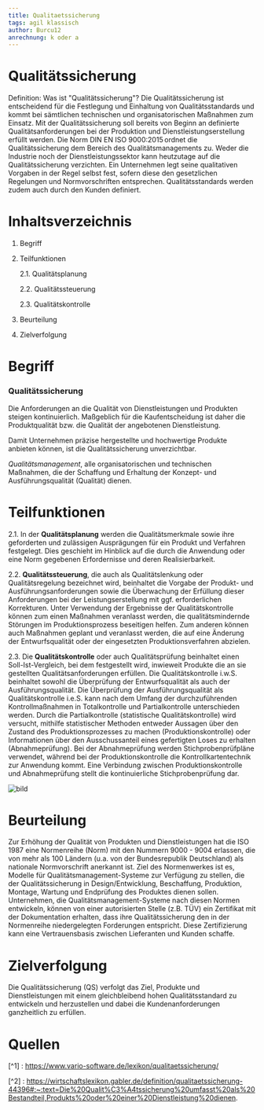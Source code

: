 ```yaml
---
title: Qualitaetssicherung
tags: agil klassisch
author: Burcu12
anrechnung: k oder a
---
```


# Qualitätssicherung
Definition: Was ist "Qualitätssicherung"?
Die Qualitätssicherung ist entscheidend für die Festlegung und Einhaltung von Qualitätsstandards und kommt bei sämtlichen technischen und organisatorischen Maßnahmen zum Einsatz. Mit der Qualitätssicherung soll bereits von Beginn an definierte Qualitätsanforderungen bei der Produktion und Dienstleistungserstellung erfüllt werden. Die Norm DIN EN ISO 9000:2015 ordnet die Qualitätssicherung dem Bereich des Qualitätsmanagements zu.
Weder die Industrie noch der Dienstleistungssektor kann heutzutage auf die Qualitätssicherung verzichten.
Ein Unternehmen legt seine qualitativen Vorgaben in der Regel selbst fest, sofern diese den gesetzlichen Regelungen und Normvorschriften entsprechen. Qualitätsstandards werden zudem auch durch den Kunden definiert.


# Inhaltsverzeichnis

1. Begriff
2. Teilfunktionen
    
     2.1. Qualitätsplanung
     
     2.2. Qualitätssteuerung
     
     2.3. Qualitätskontrolle
3. Beurteilung 
4. Zielverfolgung



# Begriff

### Qualitätssicherung
Die Anforderungen an die Qualität von Dienstleistungen und Produkten steigen kontinuierlich. Maßgeblich für die Kaufentscheidung ist daher die Produktqualität bzw. die Qualität der angebotenen Dienstleistung.

Damit Unternehmen präzise hergestellte und hochwertige Produkte anbieten können, ist die Qualitätssicherung unverzichtbar.

*Qualitätsmanagement*, alle organisatorischen und technischen Maßnahmen, die der Schaffung und Erhaltung der Konzept- und Ausführungsqualität (Qualität) dienen.



# Teilfunktionen

2.1. In der **Qualitätsplanung** werden die Qualitätsmerkmale sowie ihre geforderten und zulässigen Ausprägungen für ein Produkt und Verfahren festgelegt. Dies geschieht im Hinblick auf die durch die Anwendung oder eine Norm gegebenen Erfordernisse und deren Realisierbarkeit.

2.2. **Qualitätssteuerung**, die auch als Qualitätslenkung oder Qualitätsregelung bezeichnet wird, beinhaltet die Vorgabe der Produkt- und Ausführungsanforderungen sowie die Überwachung der Erfüllung dieser Anforderungen bei der Leistungserstellung mit ggf. erforderlichen Korrekturen. Unter Verwendung der Ergebnisse der Qualitätskontrolle können zum einen Maßnahmen veranlasst werden, die qualitätsmindernde Störungen im Produktionsprozess beseitigen helfen. Zum anderen können auch Maßnahmen geplant und veranlasst werden, die auf eine Änderung der Entwurfsqualität oder der eingesetzten Produktionsverfahren abzielen.

2.3. Die **Qualitätskontrolle** oder auch Qualitätsprüfung beinhaltet einen Soll-Ist-Vergleich, bei dem festgestellt wird, inwieweit Produkte die an sie gestellten Qualitätsanforderungen erfüllen. Die Qualitätskontrolle i.w.S. beinhaltet sowohl die Überprüfung der Entwurfsqualität als auch der Ausführungsqualität. Die Überprüfung der Ausführungsqualität als Qualitätskontrolle i.e.S. kann nach dem Umfang der durchzuführenden Kontrollmaßnahmen in Totalkontrolle und Partialkontrolle unterschieden werden. Durch die Partialkontrolle (statistische Qualitätskontrolle) wird versucht, mithilfe statistischer Methoden entweder Aussagen über den Zustand des Produktionsprozesses zu machen (Produktionskontrolle) oder Informationen über den Ausschussanteil eines gefertigten Loses zu erhalten (Abnahmeprüfung). Bei der Abnahmeprüfung werden Stichprobenprüfpläne verwendet, während bei der Produktionskontrolle die Kontrollkartentechnik zur Anwendung kommt. Eine Verbindung zwischen Produktionskontrolle und Abnahmeprüfung stellt die kontinuierliche Stichprobenprüfung dar.

![bild](Qualitaetssicherung/qualitaetssicherung-44396.png) 

# Beurteilung

Zur Erhöhung der Qualität von Produkten und Dienstleistungen hat die ISO 1987 eine Normenreihe (Norm) mit den Nummern 9000 - 9004 erlassen, die von mehr als 100 Ländern (u.a. von der Bundesrepublik Deutschland) als nationale Normvorschrift anerkannt ist. Ziel des Normenwerkes ist es, Modelle für Qualitätsmanagement-Systeme zur Verfügung zu stellen, die der Qualitätssicherung in Design/Entwicklung, Beschaffung, Produktion, Montage, Wartung und Endprüfung des Produktes dienen sollen. Unternehmen, die Qualitätsmanagement-Systeme nach diesen Normen entwickeln, können von einer autorisierten Stelle (z.B. TÜV) ein Zertifikat mit der Dokumentation erhalten, dass ihre Qualitätssicherung den in der Normenreihe niedergelegten Forderungen entspricht. Diese Zertifizierung kann eine Vertrauensbasis zwischen Lieferanten und Kunden schaffe. 


# Zielverfolgung

Die Qualitätssicherung (QS) verfolgt das Ziel, Produkte und Dienstleistungen mit einem gleichbleibend hohen Qualitätsstandard zu entwickeln und herzustellen und dabei die Kundenanforderungen ganzheitlich zu erfüllen.


# Quellen


[^1] : https://www.vario-software.de/lexikon/qualitaetssicherung/

[^2] : https://wirtschaftslexikon.gabler.de/definition/qualitaetssicherung-44396#:~:text=Die%20Qualit%C3%A4tssicherung%20umfasst%20als%20Bestandteil,Produkts%20oder%20einer%20Dienstleistung%20dienen.